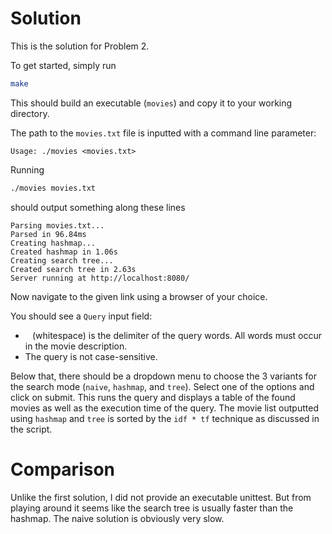 # Solution

This is the solution for Problem 2.

To get started, simply run
```bash
make
```

This should build an executable (`movies`) and copy it to your working directory.

The path to the `movies.txt` file is inputted with a command line parameter:
```
Usage: ./movies <movies.txt>
```

Running
```bash
./movies movies.txt
```

should output something along these lines
```
Parsing movies.txt...
Parsed in 96.84ms
Creating hashmap...
Created hashmap in 1.06s
Creating search tree...
Created search tree in 2.63s
Server running at http://localhost:8080/
```

Now navigate to the given link using a browser of your choice. 

You should see a `Query` input field:
- ` ` (whitespace) is the delimiter of the query words. All words must occur in the movie description.
- The query is not case-sensitive.

Below that, there should be a dropdown menu to choose the 3 variants for the search mode (`naive`, `hashmap`, and `tree`). 
Select one of the options and click on submit. This runs the query and displays a table of the found movies as well as the execution time of the query.
The movie list outputted using `hashmap` and `tree` is sorted by the `idf * tf` technique as discussed in the script.

# Comparison

Unlike the first solution, I did not provide an executable unittest.
But from playing around it seems like the search tree is usually faster than the hashmap.
The naive solution is obviously very slow.